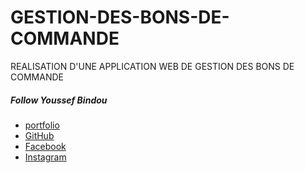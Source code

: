 # GESTION-DES-BONS-DE-COMMANDE
REALISATION D'UNE APPLICATION WEB DE GESTION DES BONS DE COMMANDE
<div class="col-md-6">
        <h5>Follow Youssef Bindou</h5>
        <ul class="list-unstyled">
           <li><a href="https://v8lh7r21lnelqmsg5ekkja.on.drv.tw/www.youssef.bindou/" target="_blank"><i class="fab fa-chrome"></i> portfolio</a></li>
          <li><a href="https://github.com/BindouYoussef" target="_blank"><i class="fab fa-github"></i> GitHub</a></li>
          <li><a href="https://www.facebook.com/BindouYoussef/" target="_blank"><i class="fab fa-facebook"></i> Facebook</a></li>
          <li><a href="https://www.instagram.com/youssef_bindou_/" target="_blank"><i class="fab fa-instagram"></i> Instagram</a></li>
        </ul>
      </div>
      
